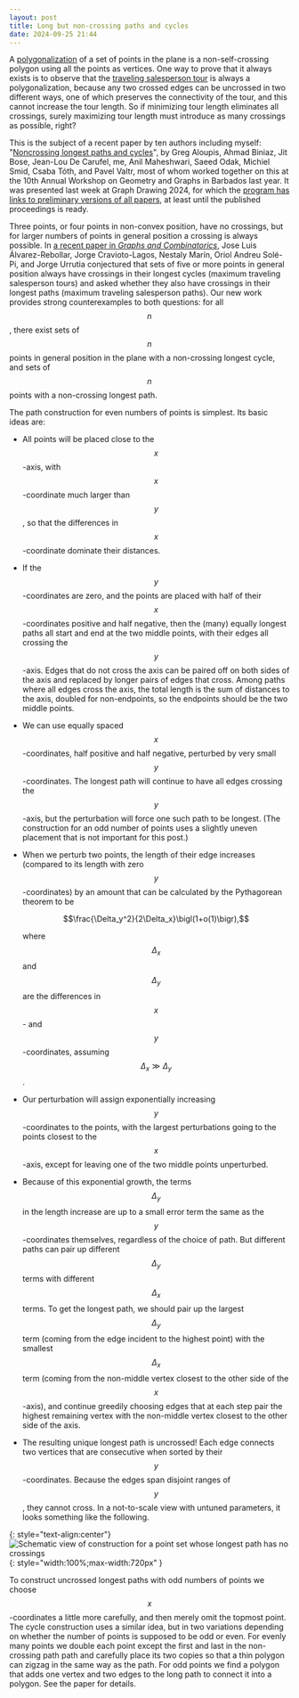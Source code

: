 ```yaml
---
layout: post
title: Long but non-crossing paths and cycles
date: 2024-09-25 21:44
---
```

A [polygonalization](https://en.wikipedia.org/wiki/Polygonalization) of a set of points in the plane is a non-self-crossing polygon using all the points as vertices. One way to prove that it always exists is to observe that the [traveling salesperson tour](https://en.wikipedia.org/wiki/Travelling_salesman_problem) is always a polygonalization, because any two crossed edges can be uncrossed in two different ways, one of which preserves the connectivity of the tour, and this cannot increase the tour length. So if minimizing tour length eliminates all crossings, surely maximizing tour length must introduce as many crossings as possible, right?

This is the subject of a recent paper by ten authors including myself: "[Noncrossing longest paths and cycles](http://people.scs.carleton.ca/~michiel/NoncrossingLongCycles.pdf)", by Greg Aloupis, Ahmad Biniaz, Jit Bose, Jean-Lou De Carufel, me, Anil Maheshwari, Saeed Odak, Michiel Smid, Csaba Tóth, and Pavel Valtr, most of whom worked together on this at the 10th Annual Workshop on Geometry and Graphs in Barbados last year. It was presented last week at Graph Drawing 2024, for which the [program has links to preliminary versions of all papers](https://graphdrawing.github.io/gd2024/pages/program/), at least until the published proceedings is ready.

Three points, or four points in non-convex position, have no crossings, but for larger numbers of points in general position a crossing is always possible. In [a recent paper in _Graphs and Combinatorics_](https://doi.org/10.1007/S00373-023-02734-9), Jose Luis Álvarez-Rebollar, Jorge Cravioto-Lagos, Nestaly Marín, Oriol Andreu Solé-Pi, and
Jorge Urrutia conjectured that sets of five or more points in general position always have crossings in their longest cycles (maximum traveling salesperson tours) and asked whether they also have crossings in their longest paths (maximum traveling salesperson paths). Our new work provides strong counterexamples to both questions: for <span style="white-space:nowrap">all $$n$$,</span> there exist sets of $$n$$ points in general position in the plane with a non-crossing longest cycle, and sets of $$n$$ points with a non-crossing longest path.

The path construction for even numbers of points is simplest. Its basic ideas are:

* All points will be placed close to the <span style="white-space:nowrap">$$x$$-axis,</span> with <span style="white-space:nowrap">$$x$$-coordinate</span> much larger <span style="white-space:nowrap">than $$y$$,</span> so that the differences in <span style="white-space:nowrap">$$x$$-coordinate</span> dominate their distances.

* If the <span style="white-space:nowrap">$$y$$-coordinates</span> are zero, and the points are placed with half of their $$x$$-coordinates positive and half negative, then the (many) equally longest paths all start and end at the two middle points, with their edges all crossing the <span style="white-space:nowrap">$$y$$-axis.</span> Edges that do not cross the axis can be paired off on both sides of the axis and replaced by longer pairs of edges that cross. Among paths where all edges cross the axis, the total length is the sum of distances to the axis, doubled for non-endpoints, so the endpoints should be the two middle points.

* We can use equally spaced <span style="white-space:nowrap">$$x$$-coordinates,</span> half positive and half negative, perturbed by very small <span style="white-space:nowrap">$$y$$-coordinates.</span> The longest path will continue to have all edges crossing the <span style="white-space:nowrap">$$y$$-axis,</span> but the perturbation will force one such path to be longest. (The construction for an odd number of points uses a slightly uneven placement that is not important for this post.)

* When we perturb two points, the length of their edge increases (compared to its length with zero <span style="white-space:nowrap">$$y$$-coordinates)</span> by an amount that can be calculated by the Pythagorean theorem to be

  $$\frac{\Delta_y^2}{2\Delta_x}\bigl(1+o(1)\bigr),$$

  where $$\Delta_x$$ <span style="white-space:nowrap">and $$\Delta_y$$</span> are the differences in <span style="white-space:nowrap">$$x$$- and $$y$$-coordinates,</span> assuming $$\Delta_x\gg\Delta_y$$.

* Our perturbation will assign exponentially increasing <span style="white-space:nowrap">$$y$$-coordinates</span> to the points, with the largest perturbations going to the points closest to the <span style="white-space:nowrap">$$x$$-axis,</span> except for leaving one of the two middle points unperturbed.

* Because of this exponential growth, the terms $$\Delta_y$$ in the length increase are up to a small error term the same as the <span style="white-space:nowrap">$$y$$-coordinates</span> themselves, regardless of the choice of path. But different paths can pair up different $$\Delta_y$$ terms with different $$\Delta_x$$ terms. To get the longest path, we should pair up the largest $$\Delta_y$$ term (coming from the edge incident to the highest point) with the smallest $$\Delta_x$$ term (coming from the non-middle vertex closest to the other side of the <span style="white-space:nowrap">$$x$$-axis),</span> and continue greedily choosing edges that at each step pair the highest remaining vertex with the non-middle vertex closest to the other side of the axis.

* The resulting unique longest path is uncrossed! Each edge connects two vertices that are consecutive when sorted by their <span style="white-space:nowrap">$$y$$-coordinates.</span> Because the edges span disjoint ranges of <span style="white-space:nowrap">$$y$$,</span> they cannot cross. In a not-to-scale view with untuned parameters, it looks something like the following.

{: style="text-align:center"}
![Schematic view of construction for a point set whose longest path has no crossings]({{site.baseurl}}/assets/2024/long-uncrossed-path.svg){: style="width:100%;max-width:720px" }

To construct uncrossed longest paths with odd numbers of points we choose <span style="white-space:nowrap">$$x$$-coordinates</span> a little more carefully, and then merely omit the topmost point. The cycle construction uses a similar idea, but in two variations depending on whether the number of points is supposed to be odd or even. For evenly many points we double each point except the first and last in the non-crossing path path and carefully place its two copies so that a thin polygon can zigzag in the same way as the path. For odd points we find a polygon that adds one vertex and two edges to the long path to connect it into a polygon. See the paper for details.